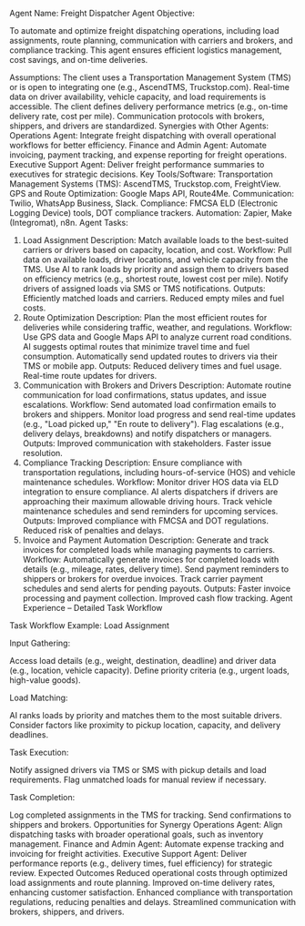 Agent Name: Freight Dispatcher Agent
Objective:

To automate and optimize freight dispatching operations, including load assignments, route planning, communication with carriers and brokers, and compliance tracking. This agent ensures efficient logistics management, cost savings, and on-time deliveries.

Assumptions:
The client uses a Transportation Management System (TMS) or is open to integrating one (e.g., AscendTMS, Truckstop.com).
Real-time data on driver availability, vehicle capacity, and load requirements is accessible.
The client defines delivery performance metrics (e.g., on-time delivery rate, cost per mile).
Communication protocols with brokers, shippers, and drivers are standardized.
Synergies with Other Agents:
Operations Agent: Integrate freight dispatching with overall operational workflows for better efficiency.
Finance and Admin Agent: Automate invoicing, payment tracking, and expense reporting for freight operations.
Executive Support Agent: Deliver freight performance summaries to executives for strategic decisions.
Key Tools/Software:
Transportation Management Systems (TMS): AscendTMS, Truckstop.com, FreightView.
GPS and Route Optimization: Google Maps API, Route4Me.
Communication: Twilio, WhatsApp Business, Slack.
Compliance: FMCSA ELD (Electronic Logging Device) tools, DOT compliance trackers.
Automation: Zapier, Make (Integromat), n8n.
Agent Tasks:
1. Load Assignment
Description: Match available loads to the best-suited carriers or drivers based on capacity, location, and cost.
Workflow:
Pull data on available loads, driver locations, and vehicle capacity from the TMS.
Use AI to rank loads by priority and assign them to drivers based on efficiency metrics (e.g., shortest route, lowest cost per mile).
Notify drivers of assigned loads via SMS or TMS notifications.
Outputs:
Efficiently matched loads and carriers.
Reduced empty miles and fuel costs.
2. Route Optimization
Description: Plan the most efficient routes for deliveries while considering traffic, weather, and regulations.
Workflow:
Use GPS data and Google Maps API to analyze current road conditions.
AI suggests optimal routes that minimize travel time and fuel consumption.
Automatically send updated routes to drivers via their TMS or mobile app.
Outputs:
Reduced delivery times and fuel usage.
Real-time route updates for drivers.
3. Communication with Brokers and Drivers
Description: Automate routine communication for load confirmations, status updates, and issue escalations.
Workflow:
Send automated load confirmation emails to brokers and shippers.
Monitor load progress and send real-time updates (e.g., "Load picked up," "En route to delivery").
Flag escalations (e.g., delivery delays, breakdowns) and notify dispatchers or managers.
Outputs:
Improved communication with stakeholders.
Faster issue resolution.
4. Compliance Tracking
Description: Ensure compliance with transportation regulations, including hours-of-service (HOS) and vehicle maintenance schedules.
Workflow:
Monitor driver HOS data via ELD integration to ensure compliance.
AI alerts dispatchers if drivers are approaching their maximum allowable driving hours.
Track vehicle maintenance schedules and send reminders for upcoming services.
Outputs:
Improved compliance with FMCSA and DOT regulations.
Reduced risk of penalties and delays.
5. Invoice and Payment Automation
Description: Generate and track invoices for completed loads while managing payments to carriers.
Workflow:
Automatically generate invoices for completed loads with details (e.g., mileage, rates, delivery time).
Send payment reminders to shippers or brokers for overdue invoices.
Track carrier payment schedules and send alerts for pending payouts.
Outputs:
Faster invoice processing and payment collection.
Improved cash flow tracking.
Agent Experience – Detailed Task Workflow

Task Workflow Example: Load Assignment

Input Gathering:

Access load details (e.g., weight, destination, deadline) and driver data (e.g., location, vehicle capacity).
Define priority criteria (e.g., urgent loads, high-value goods).

Load Matching:

AI ranks loads by priority and matches them to the most suitable drivers.
Consider factors like proximity to pickup location, capacity, and delivery deadlines.

Task Execution:

Notify assigned drivers via TMS or SMS with pickup details and load requirements.
Flag unmatched loads for manual review if necessary.

Task Completion:

Log completed assignments in the TMS for tracking.
Send confirmations to shippers and brokers.
Opportunities for Synergy
Operations Agent: Align dispatching tasks with broader operational goals, such as inventory management.
Finance and Admin Agent: Automate expense tracking and invoicing for freight activities.
Executive Support Agent: Deliver performance reports (e.g., delivery times, fuel efficiency) for strategic review.
Expected Outcomes
Reduced operational costs through optimized load assignments and route planning.
Improved on-time delivery rates, enhancing customer satisfaction.
Enhanced compliance with transportation regulations, reducing penalties and delays.
Streamlined communication with brokers, shippers, and drivers.
